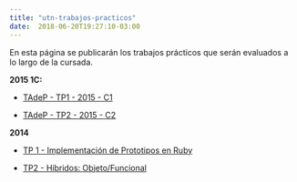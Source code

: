 ```yaml
---
title: "utn-trabajos-practicos"
date:  2018-06-20T19:27:10-03:00
---
```



En esta página se publicarán los trabajos prácticos que serán evaluados a lo largo de la cursada.


**2015 1C:**


* [TAdeP - TP1 - 2015 - C1](https://docs.google.com/document/d/18xXpZ6lQ15_pPhv266gPX8mljjFPBcJB75-WTS6j4O4/edit?usp=sharing)

* [TAdeP - TP2 - 2015 - C2](https://docs.google.com/document/d/1gXSN8iBayDOxZ1zPM4xWRX72hG6nnHIt0SCoU6lu1WE/edit?usp=sharing)


**2014**  

 
* [TP 1 - Implementación de Prototipos en Ruby](utn-trabajos-practicos-2014c2-TP1-Metaprogramacion-Prototype-pdf?attredirects=0) 
 
  
 
* [TP2 - Híbridos: Objeto/Funcional](utn-trabajos-practicos-2014c2-TP2-ObjetoFuncional-ArgentinaExpress-pdf?attredirects=0)